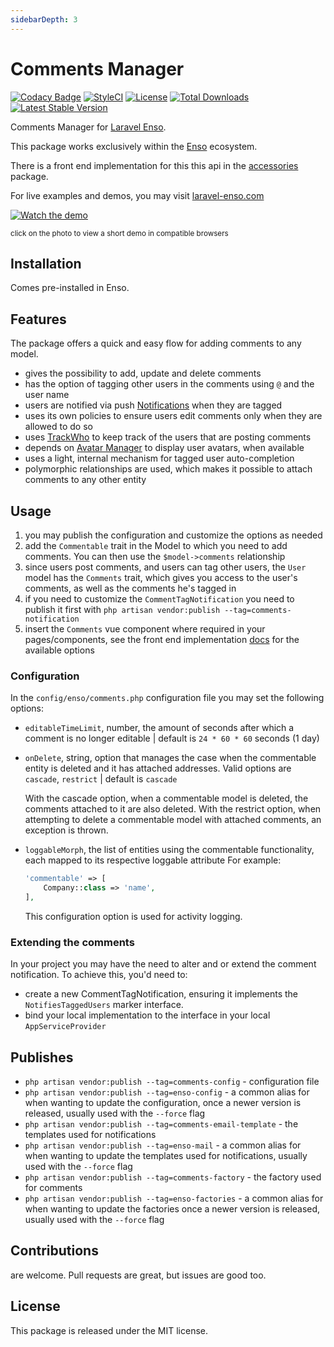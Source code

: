 ```yaml
---
sidebarDepth: 3
---
```


# Comments Manager

[![Codacy Badge](https://api.codacy.com/project/badge/Grade/d96ab52d782d46b9a94e00ea6059b34c)](https://www.codacy.com/app/laravel-enso/CommentsManager?utm_source=github.com&utm_medium=referral&utm_content=laravel-enso/CommentsManager&utm_campaign=badger)
[![StyleCI](https://styleci.io/repos/85583597/shield?branch=master)](https://styleci.io/repos/85583597)
[![License](https://poser.pugx.org/laravel-enso/commentsmanager/license)](https://packagist.org/packages/laravel-enso/commentsmanager)
[![Total Downloads](https://poser.pugx.org/laravel-enso/commentsmanager/downloads)](https://packagist.org/packages/laravel-enso/commentsmanager)
[![Latest Stable Version](https://poser.pugx.org/laravel-enso/commentsmanager/version)](https://packagist.org/packages/laravel-enso/commentsmanager)

Comments Manager for [Laravel Enso](https://github.com/laravel-enso/Enso).

This package works exclusively within the [Enso](https://github.com/laravel-enso/Enso) ecosystem.

There is a front end implementation for this this api in the [accessories](https://github.com/enso-ui/accessories) package.

For live examples and demos, you may visit [laravel-enso.com](https://www.laravel-enso.com)

[![Watch the demo](https://laravel-enso.github.io/commentsmanager/screenshots/bulma_018_thumb.png)](https://laravel-enso.github.io/commentsmanager/videos/bulma_demo_01.webm)

<sup>click on the photo to view a short demo in compatible browsers</sup>

## Installation

Comes pre-installed in Enso.

## Features

The package offers a quick and easy flow for adding comments to any model.

- gives the possibility to add, update and delete comments
- has the option of tagging other users in the comments using `@` and the user name
- users are notified via push [Notifications](https://github.com/laravel-enso/Notifications) when they are tagged
- uses its own policies to ensure users edit comments only when they are allowed to do so
- uses [TrackWho](https://github.com/laravel-enso/TrackWho) to keep track of the users that are posting comments
- depends on [Avatar Manager](https://github.com/laravel-enso/AvatarManager) to display user avatars, when available
- uses a light, internal mechanism for tagged user auto-completion
- polymorphic relationships are used, which makes it possible to attach comments to any other entity

## Usage

1. you may publish the configuration and customize the options as needed
2. add the `Commentable` trait in the Model to which you need to add comments. 
    You can then use the `$model->comments` relationship
3. since users post comments, and users can tag other users, the `User` model has the `Comments` trait, 
    which gives you access to the user's comments, as well as the comments he's tagged in 
4. if you need to customize the `CommentTagNotification` you need to publish it first with
    `php artisan vendor:publish --tag=comments-notification`
5. insert the `Comments` vue component where required in your pages/components, see the 
   front end implementation [docs](https://docs.laravel-enso.com/frontend/accessories.html#comments) for the available options

### Configuration
In the `config/enso/comments.php` configuration file you may set the following options:

- `editableTimeLimit`, number, the amount of seconds after which a comment is no longer editable | default is `24 * 60 * 60` seconds (1 day)
- `onDelete`, string, option that manages the case when the commentable entity is deleted and it has attached addresses.
Valid options are `cascade`, `restrict` | default is `cascade`

    With the cascade option, when a commentable model is deleted, the comments attached to it are also deleted. 
    With the restrict option,  when attempting to delete a commentable model with attached comments, an exception is thrown.
    
- `loggableMorph`, the list of entities using the commentable functionality, each mapped to its respective loggable attribute
For example: 
    ```php
    'commentable' => [
        Company::class => 'name',
    ],
    ```

   This configuration option is used for activity logging.

### Extending the comments

In your project you may have the need to alter and or extend the comment notification.
To achieve this, you'd need to:
- create a new CommentTagNotification, ensuring it implements the `NotifiesTaggedUsers` marker interface. 
- bind your local implementation to the interface in your local `AppServiceProvider`

## Publishes
- `php artisan vendor:publish --tag=comments-config` - configuration file
- `php artisan vendor:publish --tag=enso-config` - a common alias for when wanting to update the configuration,
once a newer version is released, usually used with the `--force` flag
- `php artisan vendor:publish --tag=comments-email-template` - the templates used for notifications
- `php artisan vendor:publish --tag=enso-mail` - a common alias for when wanting to update the templates 
used for notifications, usually used with the `--force` flag
- `php artisan vendor:publish --tag=comments-factory` - the factory used for comments
- `php artisan vendor:publish --tag=enso-factories` - a common alias for when wanting to update the factories 
once a newer version is released, usually used with the `--force` flag

## Contributions

are welcome. Pull requests are great, but issues are good too.

## License

This package is released under the MIT license.
